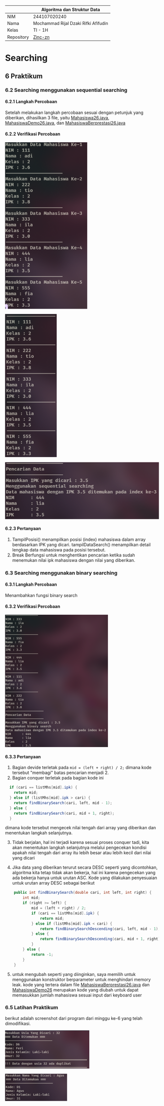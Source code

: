 |  | Algoritma dan Struktur Data |
|--|--|
| NIM |  244107020240|
| Nama | Mochammad Rijal Dzaki Rifki Afifudin |
| Kelas | TI - 1H |
| Repository | [Zinc-zn](https://github.com/Zinc-zn/14_ALSD) |

# Searching

## 6 Praktikum

### 6.2 Searching menggunakan sequential searching

#### 6.2.1 Langkah Percobaan
Setelah melakukan langkah percobaan sesuai dengan petunjuk yang diberikan, dihasilkan 3 file, yaitu [Mahasiswa26.java](./Mahasiswa26.java), [MahasiswaDemo26.java](./MahasiswaDemo26.java), dan [MahasiswaBerprestasi26.java](./MahasiswaBerprestasi26.java)

#### 6.2.2 Verifikasi Percobaan

![pembuktian_1](./img/MD1.png)

![pembuktian_2](./img/MD2.png)

![pembuktian_3](./img/MD3.png)

#### 6.2.3 Pertanyaan

1. TampilPosisi() menampilkan posisi (index) mahasiswa dalam array berdasarkan IPK yang dicari.
tampilDataSearch() menampilkan detail lengkap data mahasiswa pada posisi tersebut.
2. Break Berfungsi untuk menghentikan pencarian ketika sudah menemukan nilai ipk mahasiswa dengan nilai yang diberikan.

### 6.3 Searching menggunakan binary searching

#### 6.3.1 Langkah Percobaan
Menambahkan fungsi binary search

#### 6.3.2 Verifikasi Percobaan
![pembuktian_4](./img/MD4.png)

#### 6.3.3 Pertanyaan

1. Bagian devide terletak pada `mid = (left + right) / 2;` dimana kode tersebut "membagi" batas pencarian menjadi 2.
2. Bagian conquer terletak pada bagian kode ini
```java
  if (cari == listMhs[mid].ipk) {
    return mid;
  } else if (listMhs[mid].ipk > cari) {
    return findBinarySearch(cari, left, mid - 1);
  } else {
    return findBinarySearch(cari, mid + 1, right);
  }
```
dimana kode tersebut mengecek nilai tengah dari array yang diberikan dan menentukan langkah selanjutnya.

3. Tidak berjalan, hal ini terjadi karena sesuai proses conquer tadi, kita akan menentukan langkah selanjutnya melalui pengecekan kondisi apakah nilai tengah dari array itu lebih besar atau lebih kecil dari nilai yang dicari

4. Jika data yang diberikan terurut secara DESC seperti yang dicontohkan, algoritma kita tetap tidak akan bekerja, hal ini karena pengecekan yang ada bekerja hanya untuk urutan ASC. Kode yang dilakukan penyesuaian untuk urutan array DESC sebagai berikut
```java
    public int findBinarySearch(double cari, int left, int right) {
        int mid;
        if (right >= left) {
            mid = (left + right) / 2;
            if (cari == listMhs[mid].ipk) {
                return mid;
            } else if (listMhs[mid].ipk < cari) {
                return findBinarySearchDescending(cari, left, mid - 1); 
            } else {
                return findBinarySearchDescending(cari, mid + 1, right);
            }
        } else {
            return -1;
        }
    }
```

5. untuk mengubah seperti yang diinginkan, saya memilih untuk menggunakan konstruktor berparameter untuk menghindari memory leak. kode yang tertera dalam file [MahasiswaBerprestasi26.java](./MahasiswaBerprestasi26.java) dan [MahasiswaDemo26](./MahasiswaDemo26.java) merupakan kode yang diubah untuk dapat memasukkan jumlah mahasiswa sesuai input dari keyboard user

### 6.5 Latihan Praktikum
berikut adalah screenshot dari program dari minggu ke-6 yang telah dimodifikasi. 

![pembuktian_5](./img/D1.png)

![pembuktian_6](./img/D2.png)